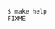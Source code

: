 <!--
    $ cd "$TESTDIR"/../..

    $ function make {
    >   command make --no-print-directory COLUMNS=120 "$@" 2>/dev/null
    > }
-->

    $ make help
    FIXME
